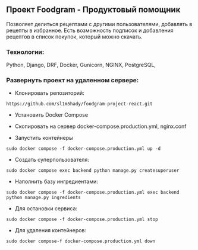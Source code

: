 ## Проект Foodgram - Продуктовый помощник

Позволяет делиться рецептами с другими пользователями, добавлять в рецепты в избранное.
Есть возможность подписок и добавления рецептов в список покупок, который можно скачать.


### Технологии:

Python, Django, DRF, Docker, Gunicorn, NGINX, PostgreSQL, 

### Развернуть проект на удаленном сервере:

- Клонировать репозиторий:
```
https://github.com/sl1m5hady/foodgram-project-react.git
```

- Установить Docker Compose


- Скопировать на сервер docker-compose.production.yml, nginx.conf


- Запустить контейнеры
```
sudo docker compose -f docker-compose.production.yml up -d
```

- Создать суперпользователя:
```
sudo docker compose exec backend python manage.py createsuperuser
```


- Наполнить базу ингредиентами:
```
sudo docker compose -f docker-compose.production.yml exec backend python manage.py ingredients
```

- Для остановки сервиса:
```
sudo docker compose -f docker-compose.production.yml stop
```
- Для удаления контейнеров:
```
sudo docker compose-f docker-compose.production.yml down
```
